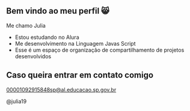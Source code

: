 ## Bem vindo ao meu perfil 😸

Me chamo Julia
- Estou estudando no Alura
- Me desenvolvimento na Linguagem Javas Script
- Esse é um espaço de organização de compartilhamento de projetos desenvolvidos

## Caso queira entrar em contato comigo

00001092915848sp@al.educacao.sp.gov.br

@julia19
